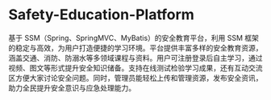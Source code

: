 # Safety-Education-Platform
基于 SSM（Spring、SpringMVC、MyBatis）的安全教育平台，利用 SSM 框架的稳定与高效，为用户打造便捷的学习环境。平台提供丰富多样的安全教育资源，涵盖交通、消防、防溺水等多领域课程与资料。用户可注册登录后自主学习，通过视频、图文等形式提升安全知识储备。支持在线测试检验学习成果，还有互动交流区方便大家讨论安全问题。同时，管理员能轻松上传和管理资源，发布安全资讯，助力全民提升安全意识与应急处理能力。 
